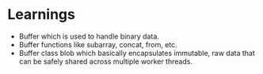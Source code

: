 # Learnings
- Buffer which is used to handle binary data.
- Buffer functions like subarray, concat, from, etc.
- Buffer class blob which basically encapsulates immutable, raw data that can be safely shared across multiple worker threads.
